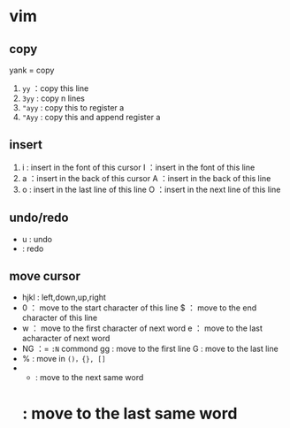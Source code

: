 # vim
## copy
 yank = copy
1. `yy` ：copy this line
2. `3yy` : copy n lines
3. `"ayy` : copy this to register a
3. `"Ayy` : copy this and append register a

## insert
1. i : insert in the font of this cursor
   I ：insert in the font of this line
2. a ：insert in the back of this cursor
   A ：insert in the back of this line
3. o : insert in the last line of this line
   O ：insert in the next line of this line

## undo/redo
- u : undo
- <C-r> : redo
## move cursor
- hjkl : left,down,up,right
- 0 ： move to the start character of this line
  $ ： move to the end character of this line
- w ： move to the first character of next word
  e ： move to the last acharacter of next word
- NG ：= `:N` commond
  gg : move to the first line
  G : move to the last line
- % : move in `()，{}, []` 
- * : move to the next same word
  # : move to the last same word


